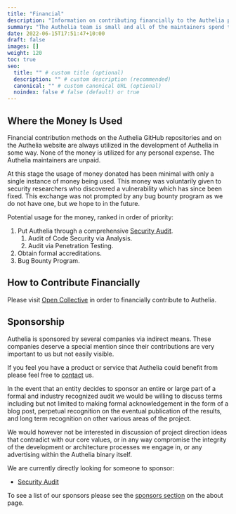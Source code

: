 ```yaml
---
title: "Financial"
description: "Information on contributing financially to the Authelia project."
summary: "The Authelia team is small and all of the maintainers spend their free time managing the project. Some may wish to contribute financially for various reasons, this page provides information about doing so."
date: 2022-06-15T17:51:47+10:00
draft: false
images: []
weight: 120
toc: true
seo:
  title: "" # custom title (optional)
  description: "" # custom description (recommended)
  canonical: "" # custom canonical URL (optional)
  noindex: false # false (default) or true
---
```


## Where the Money Is Used

Financial contribution methods on the Authelia GitHub repositories and on the Authelia website are always utilized in
the development of Authelia in some way. None of the money is utilized for any personal expense. The Authelia
maintainers are unpaid.

At this stage the usage of money donated has been minimal with only a single instance of money being used. This money
was voluntarily given to security researchers who discovered a vulnerability which has since been fixed. This exchange
was not prompted by any bug bounty program as we do not have one, but we hope to in the future.

Potential usage for the money, ranked in order of priority:

1. Put Authelia through a comprehensive [Security Audit](../../policies/security.md#help-wanted).
   1. Audit of Code Security via Analysis.
   2. Audit via Penetration Testing.
2. Obtain formal accreditations.
3. Bug Bounty Program.

## How to Contribute Financially

Please visit [Open Collective] in order to financially contribute to Authelia.

## Sponsorship

Authelia is sponsored by several companies via indirect means. These companies deserve a special mention since their
contributions are very important to us but not easily visible.

If you feel you have a product or service that Authelia could benefit from please feel free to
[contact](../../information/contact.md) us.

In the event that an entity decides to sponsor an entire or large part of a formal and industry recognized audit we
would be willing to discuss terms including but not limited to making formal acknowledgement in the form of a blog post,
perpetual recognition on the eventual publication of the results, and long term recognition on other various areas of
the project.

We would however not be interested in discussion of project direction ideas that contradict with our core values, or in
any way compromise the integrity of the development or architecture processes we engage in, or any advertising within
the Authelia binary itself.

We are currently directly looking for someone to sponsor:

* [Security Audit](../../policies/security.md#help-wanted)

To see a list of our sponsors please see the [sponsors section](../../information/about.md#sponsors) on the about page.

[Open Collective]: https://opencollective.com/authelia-sponsors
